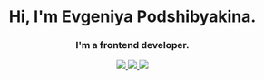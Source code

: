 <h1 align="center">Hi, I'm Evgeniya Podshibyakina.</h1>
<h3 align="center">I'm a frontend developer.</h3>

<p align='center'>
   <a href="https://www.linkedin.com/in/evgeniya-podshibyakina/">
       <img src="https://img.shields.io/badge/linkedin-%230077B5.svg?&style=for-the-badge&logo=linkedin&logoColor=white"/>
   </a>
   <a href="https://t.me/shusha989">
       <img src="https://img.shields.io/badge/Telegram-2CA5E0?style=for-the-badge&logo=telegram&logoColor=white"/>
   </a>
  <a href='mailto:evgeniya.podshibyakina@gmail.com'>
      <img src="https://img.shields.io/badge/Gmail-D14836?style=for-the-badge&logo=gmail&logoColor=white"/>
   </a>
</p>
